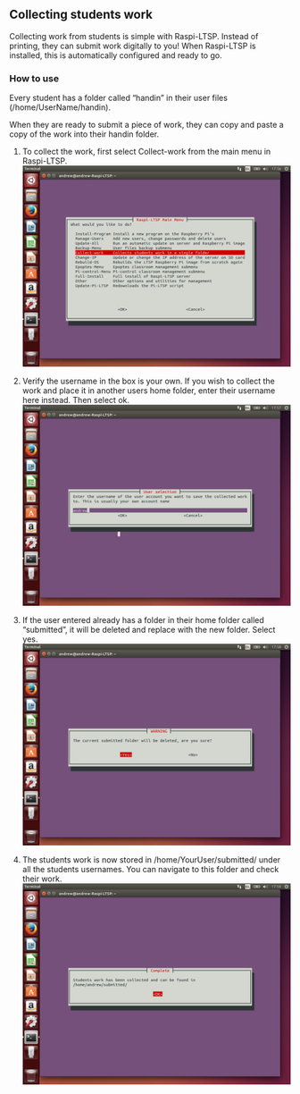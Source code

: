 Collecting students work
------------------------

Collecting work from students is simple with Raspi-LTSP. Instead of
printing, they can submit work digitally to you! When Raspi-LTSP is
installed, this is automatically configured and ready to go.

### How to use

Every student has a folder called “handin” in their user files
(/home/UserName/handin).

When they are ready to submit a piece of work, they can copy and paste a
copy of the work into their handin folder.

1.  To collect the work, first select Collect-work from the main menu in
    Raspi-LTSP. ![](images/image67.png)

2.  Verify the username in the box is your own. If you wish to collect
    the work and place it in another users home folder, enter their
    username here instead. Then select ok. ![](images/image68.png)

3.  If the user entered already has a folder in their home folder called
    “submitted”, it will be deleted and replace with the new folder.
    Select yes. ![](images/image69.png)

4.  The students work is now stored in /home/YourUser/submitted/ under
    all the students usernames. You can navigate to this folder and
    check their work. ![](images/image70.png)
